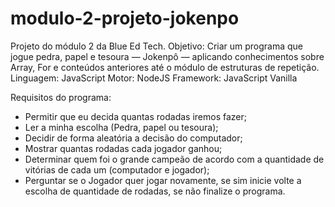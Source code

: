 # modulo-2-projeto-jokenpo

Projeto do módulo 2 da Blue Ed Tech.
Objetivo: Criar um programa que jogue pedra, papel e tesoura — Jokenpô — aplicando conhecimentos sobre Array, For e conteúdos anteriores até o módulo de estruturas de repetição.
Linguagem: JavaScript
Motor: NodeJS
Framework: JavaScript Vanilla

Requisitos do programa:
- Permitir que eu decida quantas rodadas iremos fazer;
- Ler a minha escolha (Pedra, papel ou tesoura);
- Decidir de forma aleatória a decisão do computador;
- Mostrar quantas rodadas cada jogador ganhou;
- Determinar quem foi o grande campeão de acordo com a quantidade de vitórias de cada
  um (computador e jogador);
- Perguntar se o Jogador quer jogar novamente, se sim inicie volte a escolha de
  quantidade de rodadas, se não finalize o programa.
